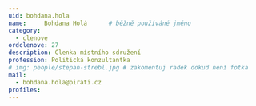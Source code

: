 ```yaml
---
uid: bohdana.hola
name:     Bohdana Holá  	# běžně používáné jméno
category:
  - clenove
ordclenove: 27
description: Členka místního sdružení
profession: Politická konzultantka
# img: people/stepan-strebl.jpg # zakomentuj radek dokud není fotka
mail:
  - bohdana.hola@pirati.cz
profiles:
---
```

